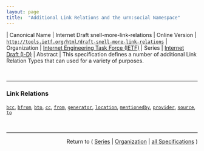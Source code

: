 ```yaml
---
layout: page
title:  "Additional Link Relations and the urn:social Namespace"
---
```


| Canonical Name | Internet Draft snell-more-link-relations
| Online Version | [`http://tools.ietf.org/html/draft-snell-more-link-relations`](http://tools.ietf.org/html/draft-snell-more-link-relations)
| Organization | [Internet Engineering Task Force (IETF)](..  "List of specification series by this organization")
| Series | [Internet Draft (I-D)](.  "List of specifications in this series")
| Abstract | This specification defines a number of additional Link Relation Types that can used for a variety of purposes.

<br/>
<hr/>

### Link Relations

[`bcc`](/concepts/link-relation/bcc "Refers to a resource that is considered to be part of the private secondary audience of the link's context."), [`bfrom`](/concepts/link-relation/bfrom "Refers to a resource that is privately considered to be the originator of the link's context."), [`bto`](/concepts/link-relation/bto "Refers to a resource that is considered to be part of the private primary audience of the link's context."), [`cc`](/concepts/link-relation/cc "Refers to a resource that is considered to be  part of the public secondary audience of the link's context."), [`from`](/concepts/link-relation/from "Refers to a resource that is publicly considered to be the originator of the link's context."), [`generator`](/concepts/link-relation/generator "Refers to the resource that generated the context  resource. Typically, this would be used to identify the software application that created the context resource."), [`location`](/concepts/link-relation/location "References a URI/IRI that represents a physical or logical location with which the context resource is associated."), [`mentionedby`](/concepts/link-relation/mentionedby "Refers to a resource that mentions the context resource in some fashion. This, for example, would be used when an article mentions another article, or a social status update mentions a particular user, etc."), [`provider`](/concepts/link-relation/provider "Refers to the resource that provided the context resource. Typically, this would be used to identify the entity publishing the resource."), [`source`](/concepts/link-relation/source "Refers to the original source of information contained by the context resource."), [`to`](/concepts/link-relation/to "Refers to a resource that is considered to be part of the public primary audience of the link's context.")



<br/>
<hr/>

<p style="text-align: right">Return to ( <a href="./">Series</a> | <a href="../">Organization</a> | <a href="../../">all Specifications</a> )</p>